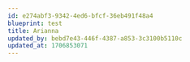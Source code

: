 ```yaml
---
id: e274abf3-9342-4ed6-bfcf-36eb491f48a4
blueprint: test
title: Arianna
updated_by: bebd7e43-446f-4387-a853-3c3100b5110c
updated_at: 1706853071
---
```

